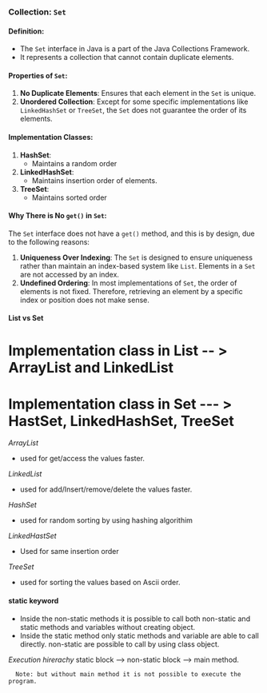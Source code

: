 ### Collection: `Set`

#### Definition:
 - The `Set` interface in Java is a part of the Java Collections Framework. 
 - It represents a collection that cannot contain duplicate elements. 

#### Properties of `Set`:
1. **No Duplicate Elements**: Ensures that each element in the `Set` is unique.
2. **Unordered Collection**: Except for some specific implementations like `LinkedHashSet` or `TreeSet`, the `Set` does not guarantee the order of its elements.

#### Implementation Classes:
1. **HashSet**:
   - Maintains a random order
2. **LinkedHashSet**:
   - Maintains insertion order of elements. 
3. **TreeSet**:
   - Maintains sorted order 

#### Why There is No `get()` in `Set`:
The `Set` interface does not have a `get()` method, and this is by design, due to the following reasons:
1. **Uniqueness Over Indexing**: The `Set` is designed to ensure uniqueness rather than maintain an index-based system like `List`. Elements in a `Set` are not accessed by an index.
2. **Undefined Ordering**: In most implementations of `Set`, the order of elements is not fixed. Therefore, retrieving an element by a specific index or position does not make sense.



#### List vs Set

# Implementation class in List -- > ArrayList and LinkedList

# Implementation class in Set --- > HastSet, LinkedHashSet, TreeSet


*ArrayList*
   - used for get/access the values faster.

*LinkedList*
   - used for add/Insert/remove/delete the values faster.


*HashSet*
   - used for random sorting  by using hashing algorithim

*LinkedHastSet*
   - Used for same insertion order

*TreeSet*
   - used for sorting the values based on Ascii order.







#### static keyword

   - Inside the non-static methods it is possible to call both non-static and static methods and variables without creating object.
   - Inside the static method only static methods and variable are able to call directly. non-static are possible to call by using class object.
   
 *Execution hirerachy*
      static block --> non-static block --> main method.

      Note: but without main method it is not possible to execute the program.